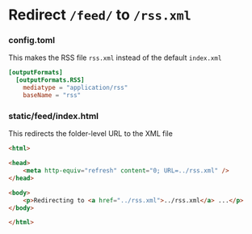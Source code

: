 # Redirect `/feed/` to `/rss.xml`

### config.toml

This makes the RSS file `rss.xml` instead of the default `index.xml`

```toml
[outputFormats]
  [outputFormats.RSS]
    mediatype = "application/rss"
    baseName = "rss"
```

### static/feed/index.html

This redirects the folder-level URL to the XML file

```html
<html>

<head>
    <meta http-equiv="refresh" content="0; URL=../rss.xml" />
</head>

<body>
    <p>Redirecting to <a href="../rss.xml">../rss.xml</a> ...</p>
</body>

</html>
```
